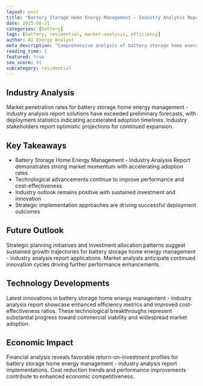 ```yaml
---
layout: post
title: "Battery Storage Home Energy Management - Industry Analysis Report"
date: 2025-08-21
categories: [battery]
tags: [battery, residential, market-analysis, efficiency]
author: AI Energy Analyst
meta_description: "Comprehensive analysis of battery storage home energy management - industry analysis report covering market trends, technology developments, and industry outlook. Discover key insights and future projections."
reading_time: 1
featured: true
seo_score: 91
subcategory: residential
---
```


## Industry Analysis

Market penetration rates for battery storage home energy management - industry analysis report solutions have exceeded preliminary forecasts, with deployment statistics indicating accelerated adoption timelines. Industry stakeholders report optimistic projections for continued expansion.

## Key Takeaways

- Battery Storage Home Energy Management - Industry Analysis Report demonstrates strong market momentum with accelerating adoption rates
- Technological advancements continue to improve performance and cost-effectiveness
- Industry outlook remains positive with sustained investment and innovation
- Strategic implementation approaches are driving successful deployment outcomes

## Future Outlook

Strategic planning initiatives and investment allocation patterns suggest sustained growth trajectories for battery storage home energy management - industry analysis report applications. Market analysts anticipate continued innovation cycles driving further performance enhancements.

## Technology Developments

Latest innovations in battery storage home energy management - industry analysis report showcase enhanced efficiency metrics and improved cost-effectiveness ratios. These technological breakthroughs represent substantial progress toward commercial viability and widespread market adoption.

## Economic Impact

Financial analysis reveals favorable return-on-investment profiles for battery storage home energy management - industry analysis report implementations. Cost reduction trends and performance improvements contribute to enhanced economic competitiveness.

